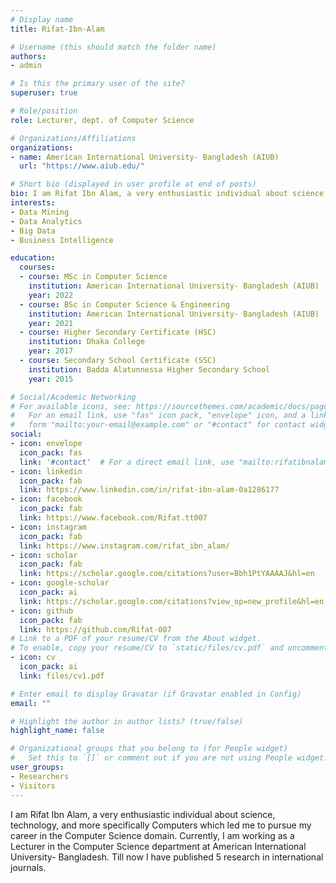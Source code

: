 ```yaml
---
# Display name
title: Rifat-Ibn-Alam

# Username (this should match the folder name)
authors:
- admin

# Is this the primary user of the site?
superuser: true

# Role/position
role: Lecturer, dept. of Computer Science

# Organizations/Affiliations
organizations:
- name: American International University- Bangladesh (AIUB)
  url: "https://www.aiub.edu/"

# Short bio (displayed in user profile at end of posts)
bio: I am Rifat Ibn Alam, a very enthusiastic individual about science, technology, and more specifically Computers which led me to pursue my career in the Computer Science domain. Currently, I am working as a Lecturer in the Computer Science department at American International University- Bangladesh. Till now I have published 5 research papers in international journals. 
interests:
- Data Mining
- Data Analytics
- Big Data
- Business Intelligence

education:
  courses:
  - course: MSc in Computer Science
    institution: American International University- Bangladesh (AIUB)
    year: 2022
  - course: BSc in Computer Science & Engineering
    institution: American International University- Bangladesh (AIUB)
    year: 2021
  - course: Higher Secondary Certificate (HSC)
    institution: Dhaka College
    year: 2017
  - course: Secondary School Certificate (SSC)
    institution: Badda Alatunnessa Higher Secondary School
    year: 2015

# Social/Academic Networking
# For available icons, see: https://sourcethemes.com/academic/docs/page-builder/#icons
#   For an email link, use "fas" icon pack, "envelope" icon, and a link in the
#   form "mailto:your-email@example.com" or "#contact" for contact widget.
social:
- icon: envelope
  icon_pack: fas
  link: '#contact'  # For a direct email link, use "mailto:rifatibnalam50@gmail.com".
- icon: linkedin
  icon_pack: fab
  link: https://www.linkedin.com/in/rifat-ibn-alam-0a1286177
- icon: facebook
  icon_pack: fab
  link: https://www.facebook.com/Rifat.tt007
- icon: instagram
  icon_pack: fab
  link: https://www.instagram.com/rifat_ibn_alam/
- icon: scholar
  icon_pack: fab
  link: https://scholar.google.com/citations?user=Bbh1PtYAAAAJ&hl=en
- icon: google-scholar
  icon_pack: ai
  link: https://scholar.google.com/citations?view_op=new_profile&hl=en
- icon: github
  icon_pack: fab
  link: https://github.com/Rifat-007
# Link to a PDF of your resume/CV from the About widget.
# To enable, copy your resume/CV to `static/files/cv.pdf` and uncomment the lines below.
- icon: cv
  icon_pack: ai
  link: files/cv1.pdf

# Enter email to display Gravatar (if Gravatar enabled in Config)
email: ""

# Highlight the author in author lists? (true/false)
highlight_name: false

# Organizational groups that you belong to (for People widget)
#   Set this to `[]` or comment out if you are not using People widget.
user_groups:
- Researchers
- Visitors
---
```


I am Rifat Ibn Alam, a very enthusiastic individual about science, technology, and more specifically Computers which led me to pursue my career in the Computer Science domain. Currently, I am working as a Lecturer in the Computer Science department at American International University- Bangladesh. Till now I have published 5 research in international journals.
